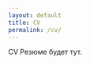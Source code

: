 ```yaml
---
layout: default
title: CV
permalink: /cv/
---
```

<div class="container">
  <!-- контактный блок -->
  <div class="cv">
    <p>
    CV Резюме будет тут.
    </p>
  </div>
  <!-- Градиентный разделитель -->
  <div class="intro-divider"></div>
</div>
